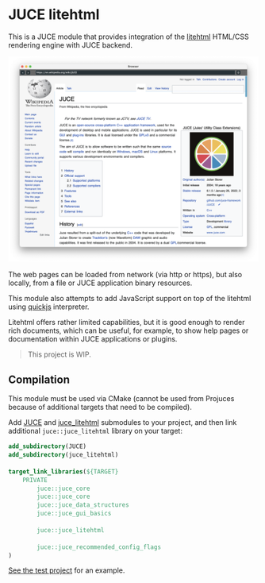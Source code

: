 # JUCE litehtml
This is a JUCE module that provides integration of the [litehtml](https://github.com/litehtml/litehtml) HTML/CSS rendering engine with JUCE backend.

![screenshot](doc/screenshot.png)

The web pages can be loaded from network (via http or https), but also locally, from a file or JUCE application binary resources.

This module also attempts to add JavaScript support on top of the litehtml using [quickjs](https://github.com/bellard/quickjs) interpreter.

Litehtml offers rather limited capabilities, but it is good enough to render rich documents, which can be useful, for example, to show help pages or documentation within JUCE applications or plugins.

> This project is WIP.

## Compilation

This module must be used via CMake (cannot be used from Projuces because of additional targets that need to be compiled).

Add [JUCE](https://github.com/juce-framework/JUCE) and [juce_litehtml](https://github.com/Archie3d/juce_litehtml) submodules to your project, and then link additional `juce::juce_litehtml` library on your target:

```CMake
add_subdirectory(JUCE)
add_subdirectory(juce_litehtml)

target_link_libraries(${TARGET}
    PRIVATE
        juce::juce_core
        juce::juce_core
        juce::juce_data_structures
        juce::juce_gui_basics

        juce::juce_litehtml

        juce::juce_recommended_config_flags
)
```

[See the test project](https://github.com/Archie3d/juce_litehtml_test) for an example.

